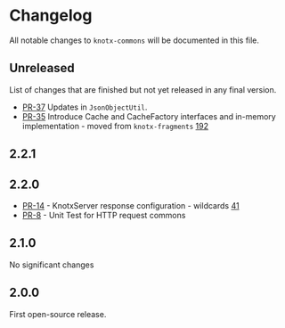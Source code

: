 # Changelog
All notable changes to `knotx-commons` will be documented in this file.

## Unreleased
List of changes that are finished but not yet released in any final version.
- [PR-37](https://github.com/Knotx/knotx-commons/pull/37) Updates in `JsonObjectUtil`.
- [PR-35](https://github.com/Knotx/knotx-commons/pull/35) Introduce Cache and CacheFactory interfaces and in-memory implementation - moved from `knotx-fragments` [192](https://github.com/Knotx/knotx-fragments/issues/192)
                
## 2.2.1
                
## 2.2.0
- [PR-14](https://github.com/Knotx/knotx-commons/pull/14) - KnotxServer response configuration - wildcards [41](https://github.com/Knotx/knotx-server-http/issues/41)
- [PR-8](https://github.com/Knotx/knotx-commons/pull/8) - Unit Test for HTTP request commons

## 2.1.0
No significant changes

## 2.0.0
First open-source release.
